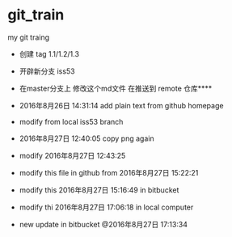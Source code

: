 ﻿# git_train
my git traing


 -  创建 tag 1.1/1.2/1.3
 -  开辟新分支 iss53
 -  在master分支上 修改这个md文件 在推送到 remote 仓库****
 -  2016年8月26日 14:31:14 add plain text from github homepage
 -  modify from local iss53 branch
 - 2016年8月27日 12:40:05 copy png again
 - modify 2016年8月27日 12:43:25
 - modify this file in github from 2016年8月27日 15:22:21
 - modify this 2016年8月27日 15:16:49 in bitbucket
 - modify thi 2016年8月27日 17:06:18 in local computer

 - new update in bitbucket @2016年8月27日 17:13:34
